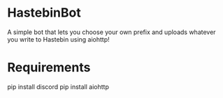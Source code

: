 # HastebinBot
 A simple bot that lets you choose your own prefix and uploads whatever you write to Hastebin using aiohttp!

 # Requirements
 
 pip install discord
 pip install aiohttp
 
 

